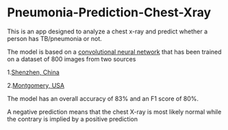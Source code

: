 # Pneumonia-Prediction-Chest-Xray
This is an app designed to analyze a chest x-ray and predict whether a person has TB/pneumonia or not.

The model is based on a [convolutional neural network](https://en.wikipedia.org/wiki/Convolutional_neural_network) that has been trained on a dataset of 800 images from two sources

  1.[Shenzhen, China](https://lhncbc.nlm.nih.gov/publication/pub9931)

  2.[Montgomery, USA](https://lhncbc.nlm.nih.gov/publication/pub9931)

The model has an overall accuracy of 83% and an F1 score of 80%.

A negative prediction means that the chest X-ray is most likely normal while the contrary is implied by a positive prediction
